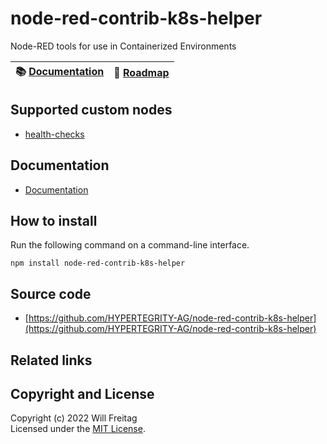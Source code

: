 # node-red-contrib-k8s-helper

Node-RED tools for use in Containerized Environments

| :books: [Documentation](docs/documentation.md) | :dart: [Roadmap](./ROADMAP.md) |
|-------------------------------------------------------|--------------------------------|

## Supported custom nodes

-   [health-checks](docs/custom_nodes/health-checks.md)

## Documentation

-   [Documentation](docs/documentation.md)

## How to install

Run the following command on a command-line interface.

```
npm install node-red-contrib-k8s-helper
```

## Source code

-   [https://github.com/HYPERTEGRITY-AG/node-red-contrib-k8s-helper](https://github.com/HYPERTEGRITY-AG/node-red-contrib-k8s-helper)

## Related links

## Copyright and License

Copyright (c) 2022 Will Freitag<br>
Licensed under the [MIT License](./LICENSE).
